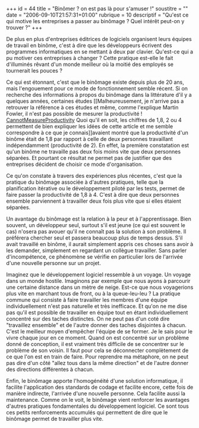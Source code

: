 +++
id = 44
title = "Binômer ? on est pas là pour s'amuser !"
soustitre = ""
date = "2006-09-10T21:57:31+01:00"
rubrique = 10
descriptif = "Qu'est ce qui motive les entreprises a passer au binômage ? Quel intérêt peut-on y trouver ?"
+++

<div class="chapo"></div>
De plus en plus d'entreprises éditrices de logiciels organisent leurs équipes de travail en binôme, c'est à dire que les développeurs écrivent des programmes informatiques en se mettant à deux par clavier. Qu'est-ce qui a pu motiver ces entreprises à changer ? Cette pratique est-elle le fait d'illuminés rêvant d'un monde meilleur où la moitié des employés se tournerait les pouces ? 

Ce qui est étonnant, c'est que le binômage existe depuis plus de 20 ans, mais l'engouement pour ce mode de fonctionnement semble récent. Si on recherche des informations à propos du binômage dans la littérature d'il y a quelques années, certaines études [[Malheureusement, je n'arrive pas a retrouver la référence à ces études et même, comme l'explique Martin Fowler, il n'est pas possible de mesurer la productivité ! [CannotMeasureProductivity](http://martinfowler.com/bliki/CannotMeasureProductivity.html) Quoi qu'il en soit, les chiffres de 1,8, 2 ou 4 permettent de bien expliquer les idées de cette article et me semble correspondre à ce que je connais]]avaient montré que la productivité d'un binôme était de 1,8 par rapport à celle de deux personnes travaillant indépendamment (productivité de 2). En effet, la première constatation est qu'un binôme ne travaille pas deux fois moins vite que deux personnes séparées. Et pourtant ce résultat ne permet pas de justifier que des entreprises décident de choisir ce mode d'organisation. 

Ce qu'on constate à travers des expériences plus récentes, c'est que la pratique du binômage associée à d'autres pratiques, telle que la planification itérative ou le développement piloté par les tests, permet de faire passer la productivité de 1,8 à 4. C'est à dire que deux personnes ensemble parviennent à travailler deux fois plus vite que si elles étaient séparées.

Un avantage du binômage est la relation à la peur et à l'apprentissage. Bien souvent, un développeur seul, surtout s'il est jeune (ce qui est souvent le cas) n'osera pas avouer qu'il ne connaît pas la solution à son problème. Il préférera chercher seul et passera beaucoup plus de temps dessus. S'il avait travaillé en binôme, il aurait simplement appris ces choses sans avoir à les demander, simplement en regardant un collègue travailler. Sans parler d'incompétence, ce phénomène se vérifie en particulier lors de l'arrivée d'une nouvelle personne sur un projet. 

Imaginez que le développement logiciel ressemble à un voyage. Un voyage dans un monde hostile. Imaginons par exemple que nous ayons à parcourir une certaine distance dans un mètre de neige. Est-ce que nous voyagerions plus vite en marchant tous de front, ou à la queue-leu-leu ? La pratique commune qui consiste à faire travailler les membres d'une équipe individuellement n'est pas naturelle et très inefficace. Et qu'on ne me dise pas qu'il est possible de travailler en équipe tout en étant individuellement concentré sur des taches distinctes. On ne peut pas d'un coté dire "travaillez ensemble" et de l'autre donner des taches disjointes à chacun. C'est le meilleur moyen d'empêcher l'équipe de se former. Je le sais pour le vivre chaque jour en ce moment. Quand on est concentré sur un problème donné de conception, il est vraiment très difficile de se concentrer sur le problème de son voisin. Il faut pour cela se déconnecter complètement de ce que l'on est en train de faire. Pour reprendre ma métaphore, on ne peut pas dire d'un côté "allez tous dans la même direction" et de l'autre donner des directions différentes à chacun.

Enfin, le binômage apporte l'homogénéité d'une solution informatique, il facilite l'application des standards de codage et facilite encore, cette fois de manière indirecte, l'arrivée d'une nouvelle personne. Cela facilite aussi la maintenance. Comme on le voit, le binômage vient renforcer les avantages d'autres pratiques fondamentales du développement logiciel. Ce sont tous ces petits renforcements accumulés qui permettent de dire que le binômage permet de travailler plus vite.